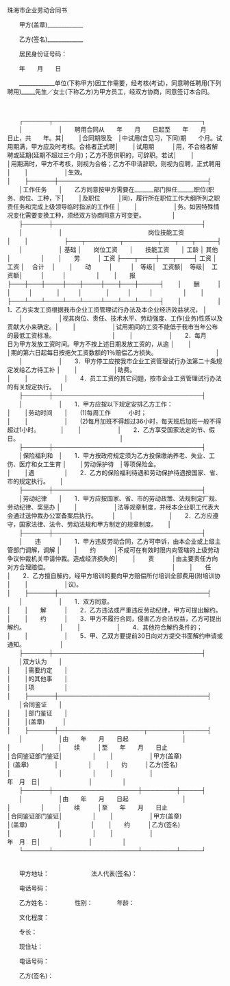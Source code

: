 



珠海市企业劳动合同书



 

　　甲方(盖章)_____________　　　 

　　乙方(签名)_____________

　　居民身份证号码：　　　　　　　　　　　　　　　　　　 

　　年　　月　　日　　

　　_____________单位(下称甲方)因工作需要，经考核(考试)，同意聘任聘用(下列聘用)_____先生／女士(下称乙方)为甲方员工，经双方协商，同意签订本合同。

　　


　　┌──────┬───────────────────────────────────┐
　　│　　　　　　│　　聘用合同从　　年　　月　　日起至　　年　　月　　日止，共　　年。其│
　　│合同期限及　│中试用(含见习，下同)期　　个月。试用期满，甲方应及时考核。合格者正式聘│
　　│试用期　　　│用，不合格者解聘或延期(延期不超过三个月)；乙方不愿供职的，可辞职。若试│
　　│　　　　　　│用期满时，甲方不考核，则视为合格；乙方不申请辞职，则视为应聘，正式聘用│
　　│　　　　　　│生效。　　　　　　　　　　　　　　　　　　　　　　　　　　　　　　　　│
　　├──────┼───────────────────────────────────┤
　　│工作任务　　│　　乙方同意按甲方需要在_______部门担任______职位(职务、岗位、工种，下│
　　│及职位　　　│同)，履行所在职位工作大纲所列之职责任务和完成上级领导临时指派的工作任 │
　　│　　　　　　│务。如因特殊情况变化需要变换工种，须经双方协商同意方可变更。　　　　　│
　　├──────┼───────────────────────────────────┤
　　│　　　　　　│　　　　　　　　　　　　　　 岗位技能工资　　　　　　　　　　　　　　 │
　　│　　　　　　├───┬────────┬────────┬───┬───┬─────┤
　　│　　　　　　│ 基础 │　　岗位工资　　│　　技能工资　　│ 工龄 │ 其他 │　　　　　│
　　│　　劳　　　│ 工资 ├───┬────┼───┬────┤ 工资 │ 工资 │　 合计　 │
　　│　　动　　　│　　　│　等级│　工资额│　等级│　工资额│　　　│　　　│　　　　　│
　　│　　报　　　├───┼───┼────┼───┼────┼───┼───┼─────┤
　　│　　酬　　　│　　　│　　　│　　　　│　　　│　　　　│　　　│　　　│　　　　　│
　　│　　　　　　├───┴───┴────┴───┴────┴───┴───┴─────┤
　　│　　　　　　│　　1．乙方实发工资根据我市企业工资管理试行办法及本企业经济效益状况， │
　　│　　　　　　│视其岗位、责任、技术水平、劳动强度、工作(业务)性质以及贡献大小来确定。│
　　│　　　　　　│试用期间的工资不能低于我市当年公布的最低工资标准。　　　　　　　　　　│
　　│　　　　　　│　　2．每月　　日为甲方发放工资时间。甲方不按上述日期发放工资的，从逾 │
　　│　　　　　　│期的第六日起每日按拖欠工资数额的1％赔偿乙方损失。　　　　　　　　　　 │
　　│　　　　　　│　　3．甲方停工应按我市企业工资管理试行办法第二十条规定发给乙方待工补 │
　　│　　　　　　│助费。　　　　　　　　　　　　　　　　　　　　　　　　　　　　　　　　│
　　│　　　　　　│　　4．员工工资的其它问题，按市企业工资管理试行办法的有关规定执行。　 │
　　├──────┼───────────────────────────────────┤
　　│　　　　　　│　　1．甲方应按以下规定安排乙方工作：　　　　　　　　　　　　　　　　 │
　　│劳动时间　　│　　(1)每周工作　　　小时；　　　　　　　　　　　　　　　　　　　　　 │
　　│　　　　　　│　　(2)每月加班不得超过36小时，每天班后加班一般不得超过1小时。　　　　│
　　│　　　　　　│　　2．乙方享受国家法定的节、假日。　　　　　　　　　　　　　　　　　 │
　　├──────┼───────────────────────────────────┤
　　│保险福利和　│　　1．甲方按政府规定须为乙方投保缴纳养老、失业、工伤、医疗和女工生育 │
　　│劳动保护待　│等项保险金。　　　　　　　　　　　　　　　　　　　　　　　　　　　　　│
　　│遇　　　　　│　　2．乙方的保险福利待遇和劳动保护待遇按国家、省、市的规定执行。　　 │
　　├──────┼───────────────────────────────────┤
　　│劳动纪律　　│　　1．甲方应按国家、省、市的劳动政策、法规制定厂规、劳动纪律、奖惩办 │
　　│　　　　　　│法等规章制度，并经本企业职工代表大会通过送仲裁办公室备案后执行。　　　│
　　│　　　　　　│　　2．乙方应遵守，国家法律、法令、劳动法规和甲方制定的规章制度。　　 │
　　├──────┼───────────────────────────────────┤
　　│　　违　　　│　　1．甲方违反劳动合同，乙方可申诉，由本企业或上级主管部门调解，调解 │
　　│　　约　　　│不成可在有效时限内向管辖的上级劳动争议仲裁机关申请仲裁。造成经济损失的│
　　│　　责　　　│由主要责任方向对方合理赔偿。　　　　　　　　　　　　　　　　　　　　　│
　　│　　任　　　│　　2．乙方擅自解约，经甲方培训的要向甲方赔偿所付培训全部费用(附培训协│
　　│　　　　　　│议)。　　　　　　　　　　　　　　　　　　　　　　　　　　　　　　　　 │
　　├──────┼───────────────────────────────────┤
　　│　　　　　　│　　1．双方同意。　　　　　　　　　　　　　　　　　　　　　　　　　　 │
　　│　　解　　　│　　2．乙方违法或严重违反劳动纪律，甲方可提出解约。　　　　　　　　　 │
　　│　　约　　　│　　3．甲方不履行合同，侵害乙方合法权益，乙方可提出解约。　　　　　　 │
　　│　　　　　　│　　4．其他符合解约条件的；　　　　　　　　　　　　　　　　　　　　　 │
　　│　　　　　　│　　5．甲、乙双方要提前30日向对方提交书面解约申请或通知。　　　　　　 │
　　├──────┼───────────────────────────────────┤
　　│双方认为　　│　　　　　　　　　　　　　　　　　　　　　　　　　　　　　　　　　　　│
　　│需要约定　　│　　　　　　　　　　　　　　　　　　　　　　　　　　　　　　　　　　　│
　　│的其他事　　│　　　　　　　　　　　　　　　　　　　　　　　　　　　　　　　　　　　│
　　│项　　　　　│　　　　　　　　　　　　　　　　　　　　　　　　　　　　　　　　　　　│
　　├──────┼───────────────────────────────────┤
　　│合同鉴证　　│　　　　　　　　　　　　　　　　　　　　　　　　　　　　　　　　　　　│
　　│部门鉴证　　│　　　　　　　　　　　　　　　　　　　　　　　　　　　　　　　　　　　│
　　│(盖章)　　　│　　　　　　　　　　　　　　　　　　　　　　　　　　　　　　　　　　　│
　　├──────┼────────────────────┬────────┬─────┤
　　│　　　　　　│由　　年　　月　　日起　　　　　　　　　│　　　　　　　　│　　　　　│
　　│　　续　　　│至　　年　　月　　日止　　　　　　　　　│合同鉴证部门鉴证│　　　　　│
　　│　　　　　　│甲方(盖章)　　　　　　　　　　　　　　　│ (盖章)　　　　 │　　　　　│
　　│　　约　　　│乙方(签名)　　　　　　　　　　　　　　　│　　　　　　　　│　　　　　│
　　│　　　　　　│　　　　　　　　　　　　　　　年　月　日│　　　　　　　　│　　　　　│
　　├──────┼────────────────────┼────────┼─────┤
　　│　　　　　　│由　　年　　月　　日起　　　　　　　　　│　　　　　　　　│　　　　　│
　　│　　续　　　│至　　年　　月　　日止　　　　　　　　　│合同鉴证部门鉴证│　　　　　│
　　│　　　　　　│甲方(盖章)　　　　　　　　　　　　　　　│(盖章)　　　　　│　　　　　│
　　│　　约　　　│乙方(签名)　　　　　　　　　　　　　　　│　　　　　　　　│　　　　　│
　　│　　　　　　│　　　　　　　　　　　　　　　年　月　日│　　　　　　　　│　　　　　│
　　└──────┴────────────────────┴────────┴─────┘
　　
　　

　　甲方地址：　　　　　　　法人代表(签名)：

　　电话号码：

　　乙方姓名：　　　　 性别：　　　　年龄：

　　文化程度：　　　　 

　　专长：

　　现住址：

　　电话号码：　　　　　　

　　乙方(签名)：